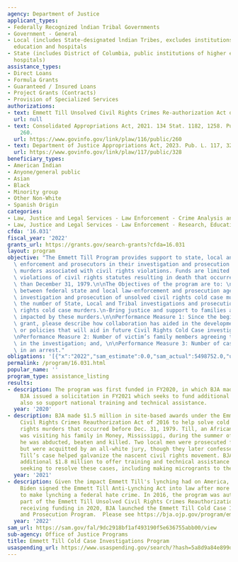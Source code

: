 ```yaml
---
agency: Department of Justice
applicant_types:
- Federally Recognized lndian Tribal Governments
- Government - General
- Local (includes State-designated lndian Tribes, excludes institutions of higher
  education and hospitals
- State (includes District of Columbia, public institutions of higher education and
  hospitals)
assistance_types:
- Direct Loans
- Formula Grants
- Guaranteed / Insured Loans
- Project Grants (Contracts)
- Provision of Specialized Services
authorizations:
- text: Emmett Till Unsolved Civil Rights Crimes Re-authorization Act of 2016.
  url: null
- text: Consolidated Appropriations Act, 2021. 134 Stat. 1182, 1258. Pub. L. 116,
    260.
  url: https://www.govinfo.gov/link/plaw/116/public/260
- text: Department of Justice Appropriations Act, 2023. Pub. L. 117, 328.
  url: https://www.govinfo.gov/link/plaw/117/public/328
beneficiary_types:
- American Indian
- Anyone/general public
- Asian
- Black
- Minority group
- Other Non-White
- Spanish Origin
categories:
- Law, Justice and Legal Services - Law Enforcement - Crime Analysis and Data
- Law, Justice and Legal Services - Law Enforcement - Research, Education, Training
cfda: '16.031'
fiscal_year: '2022'
grants_url: https://grants.gov/search-grants?cfda=16.031
layout: program
objective: "The Emmett Till Program provides support to state, local and tribal law\
  \ enforcement and prosecutors in their investigation and prosecution of cold case\
  \ murders associated with civil rights violations. Funds are limited to address\
  \ violations of civil rights statutes resulting in death that occurred no later\
  \ than December 31, 1979.\n\nThe Objectives of the program are to: \n- Enhance collaboration\
  \ between federal state and local law-enforcement and prosecution agencies in their\
  \ investigation and prosecution of unsolved civil rights cold case murders.\n-Increase\
  \ the number of State, Local and Tribal investigations and prosecutions of civil\
  \ rights cold case murders.\n-Bring justice and support to families and stakeholders\
  \ impacted by these murders.\n\nPerformance Measure 1: Since the beginning of the\
  \ grant, please describe how collaboration has aided in the development of processes\
  \ or policies that will aid in future Civil Rights Cold Case investigations;  \n\
  \nPerformance Measure 2: Number of victim’s family members agreeing to participate\
  \ in the investigation; and, \n\nPerformance Measure 3: Number of cases resulting\
  \ in an arrest."
obligations: '[{"x":"2022","sam_estimate":0.0,"sam_actual":5498752.0,"usa_spending_actual":5464460.0},{"x":"2023","sam_estimate":3500000.0,"sam_actual":0.0,"usa_spending_actual":2874988.0},{"x":"2024","sam_estimate":3000000.0,"sam_actual":0.0,"usa_spending_actual":0.0}]'
permalink: /program/16.031.html
popular_name: ''
program_type: assistance_listing
results:
- description: The program was first funded in FY2020, in which BJA made one award.
    BJA issued a solicitation in FY2021 which seeks to fund additional awards and
    also so support national training and technical assistance.
  year: '2020'
- description: BJA made $1.5 million in site-based awards under the Emmett Till Unsolved
    Civil Rights Crimes Reauthorization Act of 2016 to help solve cold case civil
    rights murders that occurred before Dec. 31, 1979. Till, an African-American teenager,
    was visiting his family in Money, Mississippi, during the summer of 1955 when
    he was abducted, beaten and killed. Two local men were prosecuted for the crime
    but were acquitted by an all-white jury, though they later confessed to the killing.
    Till’s case helped galvanize the nascent civil rights movement. BJA awarded an
    additional $1.8 million to offer training and technical assistance to other communities
    seeking to resolve these cases, including making microgrants to the field.
  year: '2021'
- description: Given the impact Emmett Till's lynching had on America, in 2022, President
    Biden signed the Emmett Till Anti-Lynching Act into law after more than 200 attempts
    to make lynching a federal hate crime. In 2016, the program was authorized as
    part of the Emmett Till Unsolved Civil Rights Crimes Reauthorization Act. Upon
    receiving funding in 2020, BJA launched the Emmett Till Cold Case Investigations
    and Prosecution Program.  Please see https://bja.ojp.gov/program/emmett-till-cold-case-investigations-and-prosecution-program/news
  year: '2022'
sam_url: https://sam.gov/fal/9dc2918bf1af493190f5e636755abb00/view
sub-agency: Office of Justice Programs
title: Emmett Till Cold Case Investigations Program
usaspending_url: https://www.usaspending.gov/search/?hash=5a8d9a84e899d9c68913ee4999696af2
---
```

